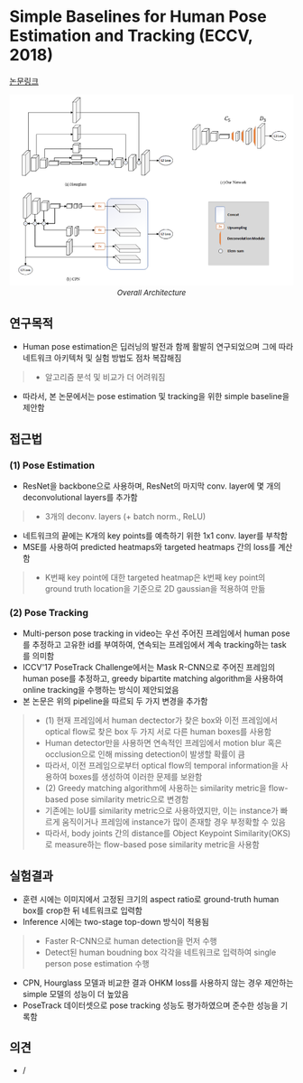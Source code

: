 # Simple Baselines for Human Pose Estimation and Tracking (ECCV, 2018)

[논문링크](https://openaccess.thecvf.com/content_ECCV_2018/html/Bin_Xiao_Simple_Baselines_for_ECCV_2018_paper.html)

<p align="center">
    <img width="600" alt='fig1' src="../img/xiao2018simple.png?raw=true"></br>
    <em><font size=2>Overall Architecture</font></em>
</p>

## 연구목적
- Human pose estimation은 딥러닝의 발전과 함께 활발히 연구되었으며 그에 따라 네트워크 아키텍처 및 실험 방법도 점차 복잡해짐
> - 알고리즘 분석 및 비교가 더 어려워짐
- 따라서, 본 논문에서는 pose estimation 및 tracking을 위한 simple baseline을 제안함

## 접근법
### (1) Pose Estimation
- ResNet을 backbone으로 사용하며, ResNet의 마지막 conv. layer에 몇 개의 deconvolutional layers를 추가함
> - 3개의 deconv. layers (+ batch norm., ReLU)
- 네트워크의 끝에는 K개의 key points를 예측하기 위한 1x1 conv. layer를 부착함
- MSE를 사용하여 predicted heatmaps와 targeted heatmaps 간의 loss를 계산함
> - K번째 key point에 대한 targeted heatmap은 k번째 key point의 ground truth location을 기준으로 2D gaussian을 적용하여 만듦

### (2) Pose Tracking
- Multi-person pose tracking in video는 우선 주어진 프레임에서 human pose를 추정하고 고유한 id를 부여하여, 연속되는 프레임에서 계속 tracking하는 task를 의미함
- ICCV'17 PoseTrack Challenge에서는 Mask R-CNN으로 주어진 프레임의 human pose를 추정하고, greedy bipartite matching algorithm을 사용하여 online tracking을 수행하는 방식이 제안되었음
- 본 논문은 위의 pipeline을 따르되 두 가지 변경을 추가함
> - (1) 현재 프레임에서 human dectector가 찾은 box와 이전 프레임에서 optical flow로 찾은 box 두 가지 서로 다른 human boxes를 사용함
> - Human detector만을 사용하면 연속적인 프레임에서 motion blur 혹은 occlusion으로 인해 missing detection이 발생할 확률이 큼
> - 따라서, 이전 프레임으로부터 optical flow의 temporal information을 사용하여 boxes를 생성하여 이러한 문제를 보완함
> - (2) Greedy matching algorithm에 사용하는 similarity metric을 flow-based pose similarity metric으로 변경함
> - 기존에는 IoU를 similarity metric으로 사용하였지만, 이는 instance가 빠르게 움직이거나 프레임에 instance가 많이 존재할 경우 부정확할 수 있음
> - 따라서, body joints 간의 distance를 Object Keypoint Similarity(OKS)로 measure하는 flow-based pose similarity metric을 사용함

## 실험결과
- 훈련 시에는 이미지에서 고정된 크기의 aspect ratio로 ground-truth human box를 crop한 뒤 네트워크로 입력함
- Inference 시에는 two-stage top-down 방식이 적용됨
> - Faster R-CNN으로 human detection을 먼저 수행
> - Detect된 human boudning box 각각을 네트워크로 입력하여 single person pose estimation 수행
- CPN, Hourglass 모델과 비교한 결과 OHKM loss를 사용하지 않는 경우 제안하는 simple 모델의 성능이 더 높았음
- PoseTrack 데이터셋으로 pose tracking 성능도 평가하였으며 준수한 성능을 기록함

## 의견
- /